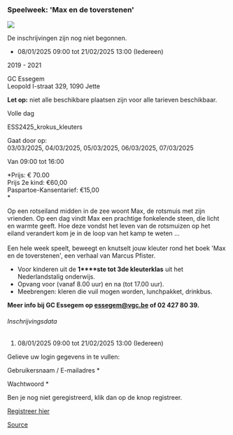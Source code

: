 ### Speelweek: 'Max en de toverstenen'

![](https://s3-eu-west-1.amazonaws.com/os-kwdo/prod/vgc/images/activity/674989bc7144d_Max_en_de_toverstenen.jpg)

De inschrijvingen zijn nog niet begonnen.

* 08/01/2025 09:00 tot 21/02/2025 13:00 (Iedereen)

2019 - 2021

GC Essegem  
Leopold I-straat 329, 1090 Jette

**Let op:** niet alle beschikbare plaatsen zijn voor alle tarieven beschikbaar.

Volle dag

ESS2425_krokus_kleuters

Gaat door op:  
03/03/2025, 04/03/2025, 05/03/2025, 06/03/2025, 07/03/2025

Van 09:00 tot 16:00

*Prijs: € 70.00  
Prijs 2e kind: €60,00  
Paspartoe-Kansentarief: €15,00  
*

Op een rotseiland midden in de zee woont Max, de rotsmuis met zijn vrienden. Op een dag vindt Max een prachtige fonkelende steen, die licht en warmte geeft. Hoe deze vondst het leven van de rotsmuizen op het eiland verandert kom je in de loop van het kamp te weten ...  
<br/>Een hele week speelt, beweegt en knutselt jouw kleuter rond het boek 'Max en de toverstenen', een verhaal van Marcus Pfister.

* Voor kinderen uit de **1****ste tot 3de kleuterklas** uit het Nederlandstalig onderwijs.
* Opvang voor (vanaf 8.00 uur) en na (tot 17.00 uur).
* Meebrengen: kleren die vuil mogen worden, lunchpakket, drinkbus.

  
**Meer info bij GC Essegem op essegem@vgc.be of 02 427 80 39.**  

###### Inschrijvingsdata

1.  08/01/2025 09:00 tot 21/02/2025 13:00 (Iedereen)

Gelieve uw login gegevens in te vullen:

Gebruikersnaam / E-mailadres \* 

Wachtwoord \* 

  

Ben je nog niet geregistreerd, klik dan op de knop registreer.

[Registreer hier](/registration)

[Source](https://tickets.vgc.be/activity/subscribe/ESS2425_krokus_kleuters)